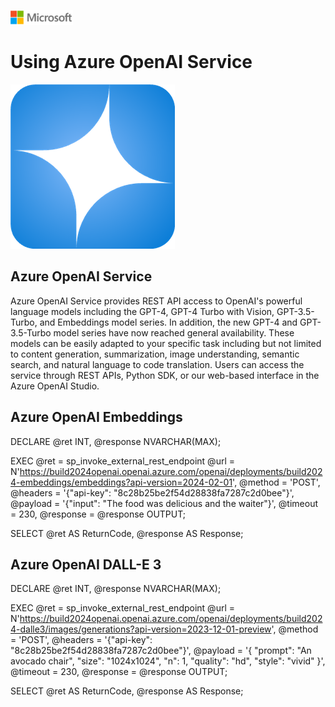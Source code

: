 ![A picture of the Microsoft Logo](./media/graphics/microsoftlogo.png)

# Using Azure OpenAI Service

![A picture of the Azure OpenAI Service logo](./media/ch6/azureopenai.png)

## Azure OpenAI Service

Azure OpenAI Service provides REST API access to OpenAI's powerful language models including the GPT-4, GPT-4 Turbo with Vision, GPT-3.5-Turbo, and Embeddings model series. In addition, the new GPT-4 and GPT-3.5-Turbo model series have now reached general availability. These models can be easily adapted to your specific task including but not limited to content generation, summarization, image understanding, semantic search, and natural language to code translation. Users can access the service through REST APIs, Python SDK, or our web-based interface in the Azure OpenAI Studio.

## Azure OpenAI Embeddings

DECLARE @ret INT, @response NVARCHAR(MAX);

EXEC @ret = sp_invoke_external_rest_endpoint
    @url = N'https://build2024openai.openai.azure.com/openai/deployments/build2024-embeddings/embeddings?api-version=2024-02-01',
    @method = 'POST',
    @headers = '{"api-key": "8c28b25be2f54d28838fa7287c2d0bee"}',
    @payload = '{"input": "The food was delicious and the waiter"}',
    @timeout = 230,
    @response = @response OUTPUT;

SELECT @ret AS ReturnCode, @response AS Response;



## Azure OpenAI DALL-E 3

DECLARE @ret INT, @response NVARCHAR(MAX);

EXEC @ret = sp_invoke_external_rest_endpoint
    @url = N'https://build2024openai.openai.azure.com/openai/deployments/build2024-dalle3/images/generations?api-version=2023-12-01-preview',
    @method = 'POST',
    @headers = '{"api-key": "8c28b25be2f54d28838fa7287c2d0bee"}',
    @payload = '{
    "prompt": "An avocado chair",
    "size": "1024x1024",
    "n": 1,
    "quality": "hd", 
    "style": "vivid"
  }',
    @timeout = 230,
    @response = @response OUTPUT;

SELECT @ret AS ReturnCode, @response AS Response;